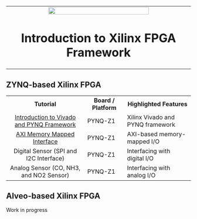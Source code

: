 <table width="100%" align="center" style="border:0px solid white;>
 <tr width="100%">
    <td align="center">
     <img src="https://upload.wikimedia.org/wikipedia/commons/c/cb/Xilinx_logo.svg" width="75%"/><h1>Introduction to Xilinx FPGA Framework</h1>
    </td>
 </tr>
</table>


## ZYNQ-based Xilinx FPGA

 <table style="width:100%" align="center">
 <tr>
 <td align="center"><b>Tutorial</b>
 <td align="center"><b>Board / Platform</b>
 <td align="center"><b>Highlighted Features</b>
 </tr>
 <tr>
 <td align="center"><a href="https://github.com/kaistseed/intro-to-xilinx-fpga/tree/main/01-intro-to-vivado-and-pynq">Introduction to Vivado and PYNQ Framework</a></td>
 <td>PYNQ-Z1</td>
 <td>Xilinx Vivado and PYNQ framework</td>
 </tr>
 <tr>
 <td align="center"><a href="https://github.com/kaistseed/intro-to-xilinx-fpga/tree/main/02-axi-mmio">AXI Memory Mapped Interface</a></td>
 <td>PYNQ-Z1</td>
 <td>AXI-based memory-mapped I/O</td>
 </tr>
 <tr>
 <td align="center">Digital Sensor (SPI and I2C Interface)</a></td>
 <td>PYNQ-Z1</td>
 <td>Interfacing with digital I/O</td>
 </tr>
 <tr>
 <td align="center">Analog Sensor (CO, NH3, and NO2 Sensor)</a></td>
 <td>PYNQ-Z1</td>
 <td>Interfacing with analog I/O</td>
 </tr>
 <tr>
 </table>

## Alveo-based Xilinx FPGA
Work in progress
